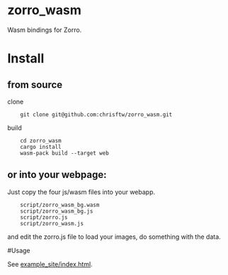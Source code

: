 # zorro_wasm
Wasm bindings for Zorro.

# Install

## from source
clone

        git clone git@github.com:chrisftw/zorro_wasm.git

build

        cd zorro_wasm
        cargo install
        wasm-pack build --target web

## or into your webpage:

Just copy the four js/wasm files into your webapp.

        script/zorro_wasm_bg.wasm
        script/zorro_wasm_bg.js
        script/zorro.js
        script/zorro_wasm.js

and edit the zorro.js file to load your images, do something with the data.

#Usage

See [example_site/index.html](https://github.com/chrisftw/zorro_wasm/blob/main/example_site/index.html).
